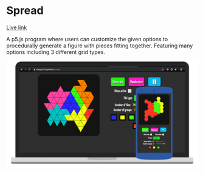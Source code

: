 # Spread

[Live link](http://khanghy2130.github.io/Spread)

A p5.js program where users can customize the given options to procedurally generate a figure with pieces fitting together. Featuring many options including 3 different grid types.

![featured image][img1]

[img1]: https://github.com/khanghy2130/final_portfolio/blob/master/project-images/spread.png "featured image"
